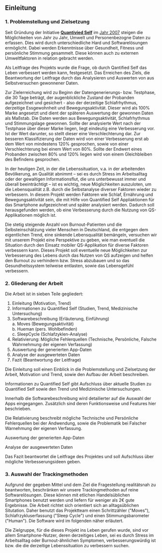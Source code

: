 ## Einleitung

### 1. Problemstellung und Zielsetzung

Seit Gründung der Initiative [**Quantivied Self**](http://quantifiedself.com/) im [Jahr 2007](http://quantifiedself.com/2011/03/what-is-the-quantified-self/) steigen die Möglichkeiten von Jahr zu Jahr, Umwelt und Personenbezogne Daten zu erfassen. Dies wird durch unterschiedliche Hard und Softwarelösungen ermöglicht. Dabei werden Erkenntnisse über Gesundheit, Fitness und persönliche Stimmung gesammelt. Diese können auch zu externen Umweltfaktoren in relation gebracht werden.

Als Leitfrage des Projekts wurde die Frage, ob durch Qantified Self das Leben verbessert werden kann, festgesetzt. Das Erreichen des Ziels, die Beantwortung der Leitfrage durch das Analysieren und Auswerten von aus Selbstversuchen gewonnener Daten.

Zur Zielerreichung wird zu Beginn der Datengenerierungs- bzw. Testphase, die 30 Tage beträgt, der augenblickliche Zustand der Probanden aufgezeichnet und gesichert - also der derzeitige Schlafrhythmus, derzeitige Essgewohnheit und Bewegungsaktivität. Dieser wird als 100% Marke angesetzt und dient der späteren Auswertung der gewonnen Daten als Maßstab. Die Daten werden aus Bewegungsaktivität, Schlafrhythmus und Stimmungslage gewonnen. Sollte der analysierte Wert nach der Testphase über dieser Marke liegen, liegt eindeutig eine Verbesserung vor. Ist der Wert darunter, so stellt dieser eine Verschlechterung dar. Zur besseren Klassifizierung der Daten wird von einer Verbesserung erst ab dem Wert von mindestens 120% gesprochen, sowie von einer Verschlechterung bei einem Wert von 80%. Sollte der Endwert eines Probanden zwischen 80% und 120% liegen wird von einem Gleichbleiben des Befindens gesprochen.

In der heutigen Zeit, in der die Lebenssituation, v.a. in der arbeitenden Bevölkerung, an Qualität abnimmt – sei es durch Stress im Arbeitsalltag oder der gewaltigen Informationsflut, die uns unterbewusst immer und überall beeinträchtigt – ist es wichtig, neue Möglichkeiten auszuloten, um die Lebensqualität z.B. durch die Selbstanalyse diverser Faktoren wieder zu verbessern. In diesem Projekt werden Faktoren wie Schlaf, Ernährung und Bewegungsaktivität sein, die mit Hilfe von Quantified Self Appliaktionen für das Smartphone aufgezeichnet und später analysiert werden. Dadurch soll herausgefunden werden, ob eine Verbesserung durch die Nutzung von QS-Applikationen möglich ist.

Die stetig steigende Anzahl von Burnout-Patienten und die Selbsteinschätzung vieler Menschen in Deutschland, die entgegen dem eigentlichen Trend, eine sinkende Lebensqualität bemängeln, versuchen wir mit unserem Projekt eine Perspektive zu geben, wie man eventuell die Situation durch den Einsatz mobiler QS-Applikation für diverse Faktoren verbessern kann. Dieses Projekt soll eventuelle neue Möglichkeiten zur Verbesserung des Lebens durch das Nutzen von QS aufzeigen und helfen den Burnout zu verhindern bzw. Stress abzubauen und so das Gesundheitssystem teilweise entlasten, sowie das Lebensgefühl verbessern.   

### 2. Gliederung der Arbeit

Die Arbeit ist in sieben Teile gegliedert:

1. Einleitung (Motivation, Trend) 
2. Informationen zu Quantified Self (Studien, Trend, Medizinische Untersuchung) 
3. Softwarebeschreibung (Erläuterung, Einführung)     
	a. Moves (Bewegungsaktivität)     
	b. Hueman (pers. Wohlbefinden)    
	c. SleepCycle (Schlafzyklen-Analyse)
4. Relativierung: Mögliche Fehlerquellen (Technische, Persönliche, Falsche Wahrnehmung der eigenen Verfassung)
5. Auswertung der generierten App-Daten
6. Analyse der ausgewerteten Daten 
7. Fazit (Beantwortung der Leitfrage)

Die Einleitung soll einen Einblick in die Problemstellung und Zielsetzung der Arbeit, Motivation und Trend, sowie den Aufbau der Arbeit beschreiben.

Informationen zu Quantified Self gibt Aufschluss über aktuelle Studien zu Quantified Self sowie den Trend und Medizinische Untersuchungen.

Innerhalb die Softwarebeschreibung wird detailierter auf die Auswahl der Apps eingegangen. Zusätzlich sind deren Funktionsweise und Features  hier beschrieben.

Die Relativierung beschreibt mögliche Technische und Persönliche Fehlerquellen bei der Andwendung, sowie die Problematik bei Falscher Warnehmung der eigenen Verfassung. 

Auswertung der generierten App-Daten

Analyse der ausgewerteten Daten

Das Fazit beantwortet die Leitfrage des Projektes und soll Aufschluss über mögliche Verbesserungsideen geben.

### 3. Auswahl der Trackingmethoden

Aufgrund der gegeben Mittel und dem Ziel die Fragestellung realitätsnah zu beantworten, beschränken wir unsere Trackingmethoden auf reine Softwarelösungen. Diese können mit etlichen Handelsüblichen Smartphones benutzt werden und liefern für weniger als 2€ gute Ergebnisse. Die Arbeit richtet sich orientiert sich an alltagsüblichen Situtation. Daher benutzt das Projektteam einen Schrittzähler ("Moves"), Schlafrzykluserfassung ("Sleep Cycle") und einen Stimmungsbarometer ("Human").
Die Software wird im folgenden näher erläutert.

Die Zielgruppe, für die dieses Projekt ins Leben gerufen wurde, sind vor allem Smartphone-Nutzer, deren derzeitiges Leben, sei es durch Stress im Arbeitsalltag oder Burnout-ähnlichen Symptomen, verbesserungswürdig ist bzw. die die derzeitige Lebenssituation zu verbessern suchen.  